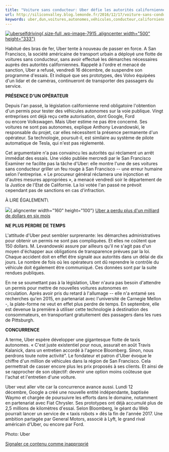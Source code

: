 ```yaml
---
title: "Voiture sans conducteur: Uber défie les autorités californiennes"
url: http://siliconvalley.blog.lemonde.fr/2016/12/17/voiture-sans-conducteur-uber-defie-les-autorites-californiennes/
keywords: uber,dun,voitures,autonomes,véhicules,conducteur,californiennes,duber,voiture,francisco,autorités,défie,san,permis
---
```

[![uberselfdriving](http://siliconvalley.blog.lemonde.fr/files/2016/12/uberselfdriving-e1481939575771.jpg){.size-full .wp-image-7915 .aligncenter width="500" height="333"}](http://siliconvalley.blog.lemonde.fr/files/2016/12/uberselfdriving-e1481939575771.jpg)

Habitué des bras de fer, Uber tente à nouveau de passer en force. A San Francisco, la société américaine de transport urbain a déployé une flotte de voitures sans conducteur, sans avoir effectué les démarches nécessaires auprès des autorités californiennes. Rappelé à l'ordre et menacé de sanction, Uber a refusé, vendredi 16 décembre, de suspendre son programme d'essais. Et indiqué que ses prototypes, des Volvo équipées d'un lidar et de caméras, continueront de transporter des passagers du service.

**PRÉSENCE D'UN OPÉRATEUR**

Depuis l'an passé, la législation californienne rend obligatoire l'obtention d'un permis pour tester des véhicules autonomes sur la voie publique. Vingt entreprises ont déjà reçu cette autorisation, dont Google, Ford ou encore Volkswagen. Mais Uber estime ne pas être concerné. Ses voitures ne sont pas autonomes, explique Anthony Levandowski, le responsable du projet, car elles nécessitent la présence permanente d'un opérateur. Sa technologie, poursuit-il, est similaire au système de pilote automatique de Tesla, qui n'est pas réglementé.

Cet argumentaire n'a pas convaincu les autorités qui réclament un arrêt immédiat des essais. Une vidéo publiée mercredi par le San Francisco Examiner ne facilite pas la tâche d'Uber: elle montre l'une de ses voitures sans conducteur griller un feu rouge à San Francisco -- une erreur humaine selon l'entreprise. « Le procureur général réclamera une injonction et d'autres mesures appropriées », a menacé vendredi soir le département de la Justice de l'Etat de Californie. La loi votée l'an passé ne prévoit cependant pas de sanctions en cas d'infraction.

À LIRE ÉGALEMENT\

![](https://farm8.staticflickr.com/7321/8862976586_1782d92855.jpg){.aligncenter width="160" height="100"} [Uber a perdu plus d'un milliard de dollars en six mois](http://siliconvalley.blog.lemonde.fr/2016/08/26/uber-a-perdu-plus-dun-milliard-de-dollars-en-six-mois/)

**NE PLUS PERDRE DE TEMPS**

L'attitude d'Uber peut sembler surprenante: les démarches administratives pour obtenir un permis ne sont pas compliquées. Et elles ne coûtent que 150 dollars. M. Levandowski assure par ailleurs qu'il ne s'agit pas d'un moyen d'échapper aux obligations de transparence prévues par la loi. Chaque accident doit en effet être signalé aux autorités dans un délai de dix jours. Le nombre de fois où les opérateurs ont dû reprendre le contrôle du véhicule doit également être communiqué. Ces données sont par la suite rendues publiques.

En ne se soumettant pas à la législation, Uber n'aura pas besoin d'attendre un permis pour mettre de nouvelles voitures autonomes en circulation. Après avoir pris du retard à l'allumage -- elle n'a entamé ses recherches qu'en 2015, en partenariat avec l'université de Carnegie Mellon -, la plate-forme ne veut en effet plus perdre de temps. En septembre, elle est devenue la première à utiliser cette technologie à destination des consommateurs, en transportant gratuitement des passagers dans les rues de Pittsburgh.

**CONCURRENCE**

A terme, Uber espère développer une gigantesque flotte de taxis autonomes. « C'est juste existentiel pour nous, assurait en août Travis Kalanick, dans un entretien accordé à l'agence Bloomberg. Sinon, nous perdrons toute notre activité". Le fondateur et patron d'Uber évoque le chiffre d'un million de véhicules dans la région de San Francisco. Cela permettrait de casser encore plus les prix proposés à ses clients. Et ainsi de se rapprocher de son objectif: devenir une option moins coûteuse que l'achat et l'entretien d'une voiture.

Uber veut aller vite car la concurrence avance aussi. Lundi 12 décembre, Google a créé une nouvelle entité indépendante, baptisée Waymo et chargée de poursuivre les efforts dans le domaine, notamment en partenariat avec Fiat Chrysler. Ses prototypes ont déjà accumulé plus de 2,5 millions de kilomètres d'essai. Selon Bloomberg, le géant du Web pourrait lancer un service de « taxis robots » dès la fin de l'année 2017. Une ambition partagée par General Motors, associé à Lyft, le grand rival américain d'Uber, ou encore par Ford.

Photo: Uber

[Signaler ce contenu comme inapproprié](http://www.contact-moderation.com/abuse.asp?origine=LM&language=FR&content_id=blog-3098963)
